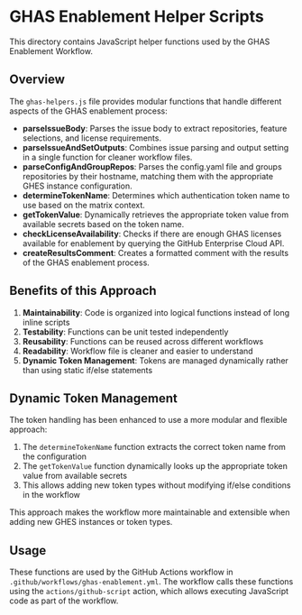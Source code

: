 # GHAS Enablement Helper Scripts

This directory contains JavaScript helper functions used by the GHAS Enablement Workflow.

## Overview

The `ghas-helpers.js` file provides modular functions that handle different aspects of the GHAS enablement process:

- **parseIssueBody**: Parses the issue body to extract repositories, feature selections, and license requirements.
- **parseIssueAndSetOutputs**: Combines issue parsing and output setting in a single function for cleaner workflow files.
- **parseConfigAndGroupRepos**: Parses the config.yaml file and groups repositories by their hostname, matching them with the appropriate GHES instance configuration.
- **determineTokenName**: Determines which authentication token name to use based on the matrix context.
- **getTokenValue**: Dynamically retrieves the appropriate token value from available secrets based on the token name.
- **checkLicenseAvailability**: Checks if there are enough GHAS licenses available for enablement by querying the GitHub Enterprise Cloud API.
- **createResultsComment**: Creates a formatted comment with the results of the GHAS enablement process.

## Benefits of this Approach

1. **Maintainability**: Code is organized into logical functions instead of long inline scripts
2. **Testability**: Functions can be unit tested independently
3. **Reusability**: Functions can be reused across different workflows
4. **Readability**: Workflow file is cleaner and easier to understand
5. **Dynamic Token Management**: Tokens are managed dynamically rather than using static if/else statements

## Dynamic Token Management

The token handling has been enhanced to use a more modular and flexible approach:

1. The `determineTokenName` function extracts the correct token name from the configuration
2. The `getTokenValue` function dynamically looks up the appropriate token value from available secrets
3. This allows adding new token types without modifying if/else conditions in the workflow

This approach makes the workflow more maintainable and extensible when adding new GHES instances or token types.

## Usage

These functions are used by the GitHub Actions workflow in `.github/workflows/ghas-enablement.yml`. The workflow calls these functions using the `actions/github-script` action, which allows executing JavaScript code as part of the workflow.
